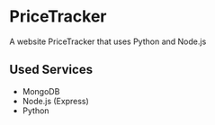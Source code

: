 # PriceTracker

A website PriceTracker that uses Python and Node.js

## Used Services

* MongoDB
* Node.js (Express)
* Python
